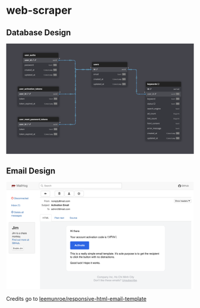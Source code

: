 # web-scraper

## Database Design

![Database Design](database/Design.png)

## Email Design

![Email Design](internal/mailer/assets/Design.png)

Credits go to [leemunroe/responsive-html-email-template](https://github.com/leemunroe/responsive-html-email-template)